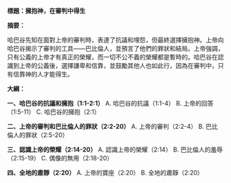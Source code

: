 **標題：擁抱神，在審判中得生**

**摘要：**

哈巴谷先知在面對上帝的審判時，表達了抗議和埋怨，但最終選擇擁抱神。上帝向哈巴谷揭示了審判的工具——巴比倫人，並預言了他們的罪狀和結局。上帝強調，只有公義的上帝才有真正的榮耀，而一切不公不義的榮耀都是暫時的。哈巴谷在認識到上帝的公義後，選擇謙卑和信靠，並鼓勵其他人也如此行，因為在審判中，只有信靠神的人才能得生。

**大綱：**

**一、哈巴谷的抗議和擁抱（1:1-2:1）**
    A. 哈巴谷的抗議（1:1-4）
    B. 上帝的回答（1:5-11）
    C. 哈巴谷的擁抱（2:1）

**二、上帝的審判和巴比倫人的罪狀（2:2-20）**
    A. 上帝的審判（2:2-4）
    B. 巴比倫人的罪狀（2:5-20）

**三、認識上帝的榮耀（2:14-20）**
    A. 認識上帝的榮耀（2:14）
    B. 巴比倫人的羞辱（2:15-19）
    C. 偶像的無用（2:18-20）

**四、全地的肅靜（2:20）**
    A. 上帝的寶座（2:20）
    B. 全地的肅靜（2:20）